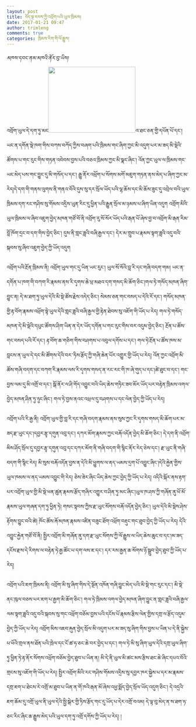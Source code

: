 ```yaml
---
layout: post
title: བོད་སྔ་རབས་ཀྱི་འབྲོག་པའི་ཡུལ་ཁྲིམས།
date: 2017-01-21 09:47
author: trimleng
comments: true
categories: ཁྲིམས་རིག་གི་ལོ་རྒྱུས།
---
```

<div class="note-title fit-size-sibling"><em>མཁས་དབང་ནམ་མཁའི་ནོར་བུ་ཡིས།</em></div>
འབྲོག་ཡུལ་དེ་དག་ཏུ་མང<img class="alignleft" src="http://dzogchencommunity.jp/_src/sc271/rinpoche3.jpg" width="239" height="180" />འ་ཐང་ཅན་གྱི་དཔོན་པོ་དང་། ཡང་ན་དགོན་སྡེ་ཁག་གིས་བཀས་བཀོད་ཀྱིས་བཞག་པའི་ཁྲིམས་གང་ཞིག་ཀྱང་མི་འདུག་པར་མ་ཟད་མི་སྡེའི་ཚོགས་པ་གང་རུང་གིས་གཏན་འབེབས་བྱས་པའི་བཅའ་ཁྲིམས་ཀྱང་མི་སྣང་ཞིང་།<span id="more-2980"></span> འོན་ཀྱང་ཡུལ་ལ་ཁྲིམས་གང་ཡང་མེད་པས་གང་བྱུང་དུ་མི་གསོད་པ་དང་། རྒྱུ་ནོར་འཕྲོག་པ་སོགས་མགོ་མཇུག་གཏན་ནས་མེད་པ་ཞིག་ཀྱང་མ་རེད།དེ་དག་གི་གནས་ལུགས་ནི་གནའ་བོའི་དུས་སུ་དར་སྲོལ་ཡོད་པའི་ལྷ་ཆོས་དང་མི་ཆོས་ཟུང་དུ་འབྲེལ་བའི་ཡུལ་ཁྲིམས་དག་རང་གཤིས་སུ་གོམས་འདྲིས་ཡུན་རིང་དུ་ཕྱིན་པའི་རྒྱུན་སྲོལ་མ་ཉམས་པ་ཞིག་ཡིན་འདུག འབྲོག་མིའི་ཡུལ་ཁྲིམས་ལ་ཞིབ་འཇུག་བྱེད་མཁན་གཙོ་བོ་ནི་འབྲོག་རུ་སོ་སོར་ཡོད་པའི་རྒན་པོ་ཞེས་བྱ་བ་འབྲོག་མི་རྒན་རིམ་བློ་ཁོག་དྲང་བ་དག་གིས་བྱེད་ཅིང་། དུས་ནི་གླང་ཟླའི་བཞི་རྒྱལ་དང་། དེར་མ་གྲུབ་པ་རྣམས་སྟག་ཟླའི་འདུ་བའི་སྐབས་སུ་ཞིབ་འཇུག་བྱེད་ཀྱི་ཡོད་འདུག

<!--more-->

འབྲོག་པའི་རྔོན་ཁྲིམས་ནི། འབྲོག་ཡུལ་གང་དུ་ཡིན་ཡང་རུང་། ཡུལ་སོ་སོའི་བླ་རི་དང་གཞི་བདག་གམ། ཡང་ན་དགོན་པ་ཁག་གི་བཀག་རི་རྣམས་ནས་རི་དྭགས་ཆེ་ཕྲ་མཐའ་དག་གསད་མི་ཆོག་ཅིང་།གལ་ཏེ་གསོད་མཁན་ཞིག་བྱུང་ན། དེ་མ་ཐག་ཏུ་ཡུལ་དེའི་མི་སྡེ་ཚོས་རྗེས་འདེད་ཅིང་། སེམས་ཅན་གང་བསད་པ་དེའི་རོ་དང་། གསོད་མཁན་གྱི་རྟ་བོག་རྣམས་འཕྲོག་སྟེ་ཡུལ་དེའི་གླང་ཟླའི་བཞི་རྒྱལ་གྱི་རྟེན་ཐེབས་སུ་འཇོག་གི་ཡོད་པ་རེད། གལ་ཏེ་གསོད་མཁན་དེ་མི་སྡེའི་དཔུང་ཚོགས་ཤིག་ཡིན་ན་དེར་ཡོད་དགོན་པ་གང་རུང་གིས་བར་འདུམ་བྱེད་ཅིང་། རྔོན་པ་ཚོས་གང་བསད་པའི་རོ་དང་། རྟ་བོག་ཆ་གཅིག་གིས་བཤགས་པ་འབུལ་དགོས་པ་དང་། གལ་ཏེ་རྔོན་པ་ཚོས་ཁས་མ་བླངས་ན་ཡུལ་དེ་དང་མི་ཚོགས་དེའི་བར་་ཏིས་རྩོད་ཀྱི་གཞི་ཆེན་པོར་འགྱུར་གྱི་ཡོད་པ་རེད། འོན་ཀྱང་འབྲོག་མི་ཚོས་གཞི་བདག་དང་བཀག་རི་རྣམས་ལས་རི་དྭགས་གསད་ན་རང་རང་གི་ཁ་ཞེ་གུད་པ་དང་།ཚེ་ཐུང་བ་དང་། གང་བྱས་ལམ་དུ་མི་འགྲོ་བ་དང་། སྒོ་ནོར་ལ་ཤི་གོད་འབྱུང་བའི་ཡིད་ཆེས་གཏིང་ཟབ་མོར་ཡོད་པར་བརྟེན་ཁྲིམས་འགལ་བྱེད་མཁན་ཤིན་ཏུ་ཉུང་ཞིང་། གལ་ཏེ་བྱས་ནའང་འཕྲལ་དུ་བཤགས་པ་དང་ལེན་བྱེད་ཀྱི་ཡོད་པ་རེད།

འབྲོག་པའི་རི་རྒྱ་ནི། འབྲོག་ཡུལ་གྱི་བླ་རི་དང་གཞི་བདག་རྣམས་ནས་སུས་ཀྱང་རི་དྭགས་གསད་མི་ཆོག་པར་མ་ཟད་རྫ་ཡུང་དང་།དབྱར་རྩྭ་དགུན་འབུ་དང་། དཀར་མོག་རྣམས་ཀྱང་བརྐོ་འདོན་བྱེད་མི་ཆོག་ཅིང་། དེ་དག་ནི་འབྲོག་མིས་ཤོད་སྲོལ་དུ་དབྱར་རྩྭ་དགུན་འབུ་དང་དཀར་མོག་ནི་གཞི་བདག་གི་སྙིང་ནོར་རེད་ཅེས་དང་། རྫ་ཡུང་ནི་གཞི་བདག་གི་སྙིང་རེད། མི་སུས་བརྐོ་འདོན་བྱས་ན་དེའི་མི་ཕྱུགས་ལ་ནད་ཡམས་དྲག་པོ་འབྱུང་ཞིང་།དེའི་རྐྱེན་གྱིས་ཡུལ་ཁམས་ལ་ནད་ཡམས་འབྱུང་གི་རེད། ཅེས་ཟེར་ཞིང་ཡིད་ཆེས་ཀྱང་བྱེད་ཀྱི་ཡོད་པ་རེད། འདིའི་སྐོར་ནས་རྟག་པར་འབྲོག་ཡུལ་གྱི་མི་སྡེ་ཕན་ཚུན་རྣམས་རྩོད་གཞིར་འགྱུར་བ་ཤིན་ཏུ་མང་ཞིང་།ཡུལ་ཁ་ཤས་ཀྱི་གཞོན་ནུ་ཕོ་མོ་རྣམས་ཡུལ་གཞན་དག་ཏུ་ཕྱིན་ཏེ། གསང་སྟབས་ཀྱིས་རྫ་ཡུང་སོགས་བརྐོ་འདོན་བྱེད་ཅིང་། ཡུལ་དེའི་མི་སྡེས་ཤེས་རྟོགས་བྱུང་བའི་ཚེ། ཁོང་ཚོས་རྐོ་མཁན་རྣམས་འཛིན་བཟུང་ཐོག་འཕྲོག་བརྡུང་གང་ཐུབ་བྱེད་ཀྱི་ཡོད་པ་རེད། དེའི་འབྱུང་རྐྱེན་གཙོ་བོ་ནི། སྤྱིར་འབྲོག་མི་གཞོན་ནུ་དག་རྫ་ཡུང་སོགས་ཀྱི་ལོ་རྒྱུས་ལ་ཡིད་ཆེས་ཆུང་བ་དང་།མ་ཟད་དངོས་རྫས་དེ་རིགས་ལ་བརྟེན་ཏེ་རྒྱ་ཚོང་པ་དག་ལས་ཇ་དང་། དར་རས་རྒྱན་ཆ་སོགས་ཉོ་སྒྲུབ་བྱེད་ཐུབ་ཀྱི་ཡོད་པ་རེད།

འབྲོག་པའི་ཇག་ཁྲིམས་ནི། འབྲོག་མི་སུ་ཞིག་གིས་དེ་སྔོན་འཁོན་གཞི་བྱུང་མེད་པའི་མི་སྡེ་གང་རུང་དང་། མི་སྡེ་ནང་ཁུལ་བཅས་པར་ཇག་པ་རྒྱག་མི་ཆོག་ཅིང་། གལ་ཏེ་ཁྲིམས་འགལ་བྱེད་མཁན་ཞིག་བྱུང་ན་གླང་ཟླའི་བཞི་རྒྱལ་ལམ་སྟག་ཟླའི་འདུ་བའི་སྐབས་སུ་གང་འཕྲོག་བཅོམ་བྱས་པའི་དངོས་པོ་རྣམས་རྩིས་ལེན་གྱིས་དགྲ་ལ་རྩོད་འདུམ་བྱེད་ཀྱི་ཡོད་པ་རེད། འབྲོག་མིས་འཇབ་རྐུན་བྱེད་སྲོལ་མི་འདུག་པར་མ་ཟད་སུ་ཞིག་གིས་བྱས་པ་ཡིན་པ་དེ་ནི་སྐྱེས་པ་ཕོའི་གྲལ་ནས་ཐོན་པའི་ཁྲེལ་དང་ངོ་ཚ་ཧ་ཅང་ཆེ་བར་བྱེད་པ་དང་། གལ་ཏེ་མི་སུ་ཞིག་ཡུལ་དེའི་དགྲ་ཡུལ་ཞིག་ཏུ་ཕྱིན་ཏེ་རྟ་ནོར་སོགས་འཕྲོག་བཅོམ་བྱེད་ཐུབ་པ་ཡིན་ན། མི་དེ་ནི་ཡུལ་མི་ཚང་མས་རྩིས་ཐང་ཆེ་ཞིང་དཔའ་བོའི་གྲངས་སུ་འཇོག་གི་ཡོད་པ་རེད། སྤྱིར་འབྲོག་མིའི་རང་གཤིས་གོམས་འདྲིས་སུ་དབྱར་ཁར་སྐྱེས་པ་དར་མ་རྣམས་དགྲ་ཇག་པ་ཐེངས་རེ་འགྲོ་མ་ཐུབ་པ་ཡིན་ན་གོ་ཁའི་རྒན་མོ་ཞེས་འཕྱ་སྨོད་བྱེད་སྲོལ་ཡོད་འདུག་ཅིང་། དེ་འདྲའི་ཇག་ཆོམ་དུ་འགྲོ་ཡུལ་ནི་ཡུལ་དེའི་སྤྱི་སྒེར་གྱི་ཏིས་རྩོད་གང་དུ་ཡོད་པ་དེར་འགྲོ་བའམ། དེ་ལྟ་བུ་མེད་ན་ས་ཐག་ཧ་ཅང་རིང་ཞིང་ཆ་རྒྱུས་མེད་པའི་ཡུལ་དག་ཏུ་འགྲོ་དགོས་ཀྱི་ཡོད་པ་རེད། །
